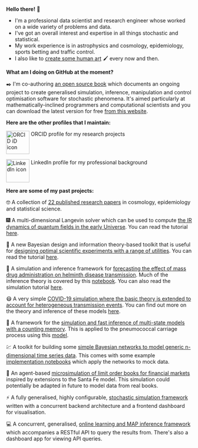 **Hello there!** :wave: 

* I'm a professional data scientist and research engineer whose worked on a wide variety of problems and data.
* I've got an overall interest and expertise in all things stochastic and statistical.
* My work experience is in astrophysics and cosmology, epidemiology, sports betting and traffic control.
* I also like to [create some human art](https://umbralcalc.github.io/human-art/) 🖌️ every now and then.

**What am I doing on GitHub at the moment?**

:black_nib: I'm co-authoring [an open source book](https://github.com/umbralcalc/diffusing-ideas) which documents an ongoing project to create generalised simulation, inference, manipulation and control optimisation software for stochastic phenomena. It's aimed particularly at mathematically-inclined programmers and computational scientists and you can download the latest version for free [from this website](https://umbralcalc.github.io/diffusing-ideas/).

**Here are the other profiles that I maintain:** 

<a itemprop="sameAs" content="https://orcid.org/0000-0001-8778-006X" href="https://orcid.org/0000-0001-8778-006X" target="orcid.widget" rel="noopener noreferrer" style="vertical-align:top;"><img src="https://orcid.org/sites/default/files/images/orcid_16x16.png" style="width:4.5em" alt="ORCID iD icon"></a> ORCID profile for my research projects

<a itemprop="sameAs" content="https://uk.linkedin.com/in/robert-hardwick-1179041aa" href="https://uk.linkedin.com/in/robert-hardwick-1179041aa" target="linkedin.widget" rel="noopener noreferrer" style="vertical-align:top;"><img src="https://i.stack.imgur.com/gVE0j.png" style="width:4.5em" alt="LinkedIn icon"></a> LinkedIn profile for my professional background

**Here are some of my past projects:**

:nerd_face: A collection of [22 published research papers](https://orcid.org/0000-0001-8778-006X) in cosmology, epidemiology and statistical science.

:fireworks: A multi-dimensional Langevin solver which can be used to compute [the IR dynamics of quantum fields in the early Universe](https://iopscience.iop.org/article/10.1088/1475-7516/2018/05/054). You can read the tutorial [here](https://nbviewer.jupyter.org/github/umbralcalc/nfield/blob/master/notebooks/example_run.ipynb).

:telescope: A new Bayesian design and information theory-based toolkit that is useful for [designing optimal scientific experiments with a range of utilities](https://iopscience.iop.org/article/10.1088/1475-7516/2018/05/070). You can read the tutorial [here](https://nbviewer.jupyter.org/github/umbralcalc/foxi/blob/master/foxiscripts/5D_example.ipynb).

:petri_dish: A simulation and inference framework for [forecasting the effect of mass drug administration on helminth disease transmission](https://www.sciencedirect.com/science/article/pii/S1755436521000013). Much of the inference theory is covered by this [notebook](https://nbviewer.jupyter.org/github/umbralcalc/helmpy/blob/master/notebooks/helmpy_inference.ipynb). You can also read the simulation tutorial [here](https://nbviewer.jupyter.org/github/umbralcalc/helmpy/blob/master/notebooks/helmpy_examples.ipynb).

:mask: A very simple [COVID-19 simulation where the basic theory is extended to account for heterogeneous transmission events](https://nbviewer.jupyter.org/github/umbralcalc/covid-simple/blob/master/covid-simple.ipynb). You can find out more on the theory and inference of these models [here](https://royalsociety.org/news/2020/09/set-c-covid-r-rate/).

:test_tube: A framework for the [simulation and fast inference of multi-state models with a counting memory](https://nbviewer.jupyter.org/github/umbralcalc/pneumoinfer/blob/master/notebooks/theory-docs.ipynb). This is applied to the pneumococcal carriage process using this [model](https://science.sciencemag.org/content/335/6074/1376.long).

:chart: A toolkit for building some [simple Bayesian networks to model generic n-dimensional time series data](https://nbviewer.jupyter.org/github/umbralcalc/bants/blob/master/notes/theory-notes.ipynb). This comes with some example [implementation notebooks](https://nbviewer.jupyter.org/github/umbralcalc/bants/blob/master/example/example_ARGP_bants_application.ipynb) which apply the networks to mock data. 

:money_with_wings: An agent-based [microsimulation of limit order books for financial markets](https://nbviewer.org/github/umbralcalc/lobsim/blob/main/LOB_simulation.ipynb) inspired by extensions to the Santa Fe model. This simulation could potentially be adapted in future to model data from real books.

:zap: A fully generalised, highly configurable, [stochastic simulation framework](https://github.com/umbralcalc/stochadex) written with a concurrent backend architecture and a frontend dashboard for visualisation.

:computer: A concurrent, generalised, [online learning and MAP inference framework](https://github.com/umbralcalc/learnadex) which accompanies a RESTful API to query the results from. There's also a dashboard app for viewing API queries.

